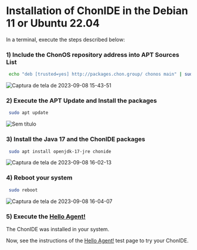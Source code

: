 # Installation of ChonIDE in the Debian 11 or Ubuntu 22.04

In a terminal, execute the steps described below:

### 1) Include the ChonOS repository address into APT Sources List 

```sh
 echo "deb [trusted=yes] http://packages.chon.group/ chonos main" | sudo tee /etc/apt/sources.list.d/chonos.list 
```

![Captura de tela de 2023-09-08 15-43-51](https://github.com/chon-group/chonIDE/assets/32855001/5377d472-ef84-4772-ba48-3c03f506baa8)

### 2) Execute the APT Update and Install the packages

```sh
 sudo apt update 
```
![Sem título](https://github.com/chon-group/chonIDE/assets/32855001/49210bde-a227-4e41-8759-46c6ca263526)


### 3) Install the Java 17 and the ChonIDE packages

```sh
 sudo apt install openjdk-17-jre chonide 
```
![Captura de tela de 2023-09-08 16-02-13](https://github.com/chon-group/chonIDE/assets/32855001/436cb21d-e50f-48e4-918f-c03c892c1663)

### 4) Reboot your system

```sh
 sudo reboot 
```
![Captura de tela de 2023-09-08 16-04-07](https://github.com/chon-group/chonIDE/assets/32855001/2ecbfe1b-2827-49a9-9081-b682b0a9b415)

### 5) Execute the [Hello Agent!](https://github.com/chon-group/chonIDE/blob/main/doc/02-helloWorld/Ubuntu.md)
The ChonIDE was installed in your system. 

Now, see the instructions of the [Hello Agent!](https://github.com/chon-group/chonIDE/blob/main/doc/02-helloWorld/Ubuntu.md) test page to try your ChonIDE.
 
